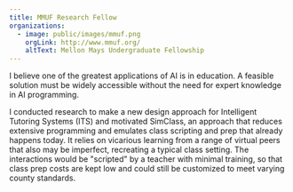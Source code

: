 ```yaml
---
title: MMUF Research Fellow
organizations:
  - image: public/images/mmuf.png
    orgLink: http://www.mmuf.org/
    altText: Mellon Mays Undergraduate Fellowship
---
```


<p>I believe one of the greatest applications of AI is in education. A feasible solution must be widely accessible without the need for expert knowledge in AI programming.
</p>

<p>I conducted research to make a new design approach for Intelligent Tutoring Systems (ITS) and motivated SimClass, an approach that reduces extensive programming and emulates class scripting and prep that already happens today. It relies on vicarious learning from a range of virtual peers that also may be imperfect, recreating a typical class setting. The interactions would be "scripted" by a teacher with minimal training, so that class prep costs are kept low and could still be customized to meet varying county standards. </p>

